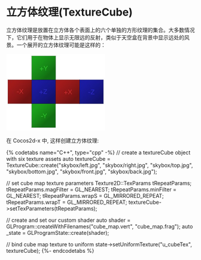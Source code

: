 # 立方体纹理(TextureCube)

立方体纹理是放置在立方体各个表面上的六个单独的方形纹理的集合。大多数情况下，它们用于在物体上显示无限远的反射，类似于天空盒在背景中显示远处的风景。一个展开的立方体纹理可能是这样的：

![](3d-img/Cubemap.jpg)

在 Cocos2d-x 中, 这样创建立方体纹理:

{% codetabs name="C++", type="cpp" -%}
// create a textureCube object with six texture assets
auto textureCube = TextureCube::create("skybox/left.jpg",  "skybox/right.jpg", "skybox/top.jpg", "skybox/bottom.jpg", "skybox/front.jpg", "skybox/back.jpg");

// set cube map texture parameters
Texture2D::TexParams tRepeatParams;
tRepeatParams.magFilter = GL_NEAREST;
tRepeatParams.minFilter = GL_NEAREST;
tRepeatParams.wrapS = GL_MIRRORED_REPEAT;
tRepeatParams.wrapT = GL_MIRRORED_REPEAT;
textureCube->setTexParameters(tRepeatParams);

// create and set our custom shader
auto shader = GLProgram::createWithFilenames("cube_map.vert", "cube_map.frag");
auto _state = GLProgramState::create(shader);

// bind cube map texture to uniform
state->setUniformTexture("u_cubeTex", textureCube);
{%- endcodetabs %}
